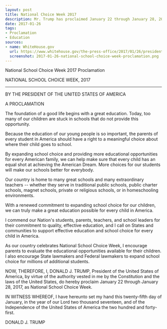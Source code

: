 ```yaml
---
layout: post
title: National Choice Week 2017
description: Mr. Trump has proclaimed January 22 through January 28, 2017, as National School Choice Week.
date: 2017-01-26
tags:
- Proclamation
- Education
sources: 
- name: WhiteHouse.gov
  url: https://www.whitehouse.gov/the-press-office/2017/01/26/president-trump-releases-national-school-choice-week-proclamation
  screenshot: 2017-01-26-national-school-choice-week-proclamation.png
---
```

National School Choice Week 2017 Proclamation

NATIONAL SCHOOL CHOICE WEEK, 2017

- - - - - - -

BY THE PRESIDENT OF THE UNITED STATES OF AMERICA

A PROCLAMATION

The foundation of a good life begins with a great education.  Today, too many of our children are stuck in schools that do not provide this opportunity.

Because the education of our young people is so important, the parents of every student in America should have a right to a meaningful choice about where their child goes to school.

By expanding school choice and providing more educational opportunities for every American family, we can help make sure that every child has an equal shot at achieving the American Dream.  More choices for our students will make our schools better for everybody.

Our country is home to many great schools and many extraordinary teachers -- whether they serve in traditional public schools, public charter schools, magnet schools, private or religious schools, or in homeschooling environments.

With a renewed commitment to expanding school choice for our children, we can truly make a great education possible for every child in America.

I commend our Nation's students, parents, teachers, and school leaders for their commitment to quality, effective education, and I call on States and communities to support effective education and school choice for every child in America.

As our country celebrates National School Choice Week, I encourage parents to evaluate the educational opportunities available for their children.  I also encourage State lawmakers and Federal lawmakers to expand school choice for millions of additional students.

NOW, THEREFORE, I, DONALD J. TRUMP, President of the United States of America, by virtue of the authority vested in me by the Constitution and the laws of the United States, do hereby proclaim January 22 through January 28, 2017, as National School Choice Week.

IN WITNESS WHEREOF, I have hereunto set my hand this twenty-fifth day of January, in the year of our Lord two thousand seventeen, and of the Independence of the United States of America the two hundred and forty-first.

DONALD J. TRUMP